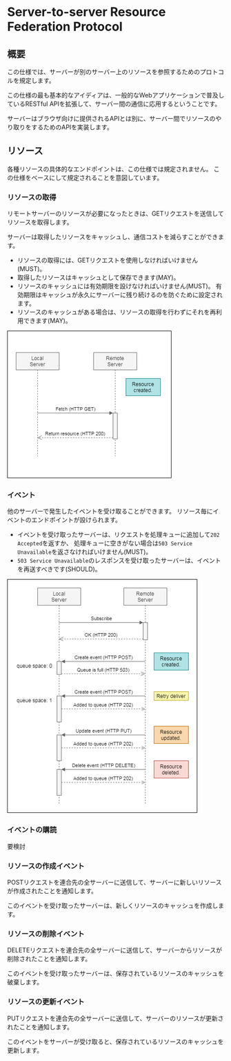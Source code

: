 # Server-to-server Resource Federation Protocol

## 概要
この仕様では、サーバーが別のサーバー上のリソースを参照するためのプロトコルを規定します。

この仕様の最も基本的なアイディアは、一般的なWebアプリケーションで普及しているRESTful APIを拡張して、サーバー間の通信に応用するということです。

サーバーはブラウザ向けに提供されるAPIとは別に、サーバー間でリソースのやり取りをするためのAPIを実装します。

## リソース
各種リソースの具体的なエンドポイントは、この仕様では規定されません。
この仕様をベースにして規定されることを意図しています。

### リソースの取得
リモートサーバーのリソースが必要になったときは、GETリクエストを送信してリソースを取得します。

サーバーは取得したリソースをキャッシュし、通信コストを減らすことができます。

- リソースの取得には、GETリクエストを使用しなければいけません(MUST)。
- 取得したリソースはキャッシュとして保存できます(MAY)。
- リソースのキャッシュには有効期限を設けなければいけません(MUST)。
  有効期限はキャッシュが永久にサーバーに残り続けるのを防ぐために設定されます。
- リソースのキャッシュがある場合は、リソースの取得を行わずにそれを再利用できます(MAY)。

![fetch sequence](fetch.png)

### イベント
他のサーバーで発生したイベントを受け取ることができます。
リソース毎にイベントのエンドポイントが設けられます。

- イベントを受け取ったサーバーは、リクエストを処理キューに追加して`202 Accepted`を返すか、
  処理キューに空きがない場合は`503 Service Unavailable`を返さなければいけません(MUST)。
- `503 Service Unavailable`のレスポンスを受け取ったサーバーは、イベントを再送すべきです(SHOULD)。

![event sequence](event.png)

### イベントの購読
要検討

### リソースの作成イベント
POSTリクエストを連合先の全サーバーに送信して、サーバーに新しいリソースが作成されたことを通知します。

このイベントを受け取ったサーバーは、新しくリソースのキャッシュを作成します。

### リソースの削除イベント
DELETEリクエストを連合先の全サーバーに送信して、サーバーからリソースが削除されたことを通知します。

このイベントを受け取ったサーバーは、保存されているリソースのキャッシュを破棄します。

### リソースの更新イベント
PUTリクエストを連合先の全サーバーに送信して、サーバーのリソースが更新されたことを通知します。

このイベントをサーバーが受け取ると、保存されているリソースのキャッシュを更新します。
